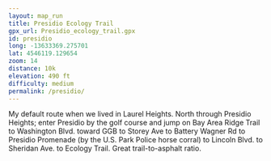 ```yaml
---
layout: map_run
title: Presidio Ecology Trail
gpx_url: Presidio_ecology_trail.gpx
id: presidio
long: -13633369.275701
lat: 4546119.129654
zoom: 14
distance: 10k
elevation: 490 ft
difficulty: medium
permalink: /presidio/
---
```

My default route when we lived in Laurel Heights. North through Presidio Heights; enter Presidio by the golf course and jump on Bay Area Ridge Trail to Washington Blvd. toward GGB to Storey Ave to Battery Wagner Rd to Presidio Promenade (by the U.S. Park Police horse corral) to Lincoln Blvd. to Sheridan Ave. to Ecology Trail. Great trail-to-asphalt ratio.